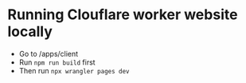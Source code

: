 # Running Clouflare worker website locally

- Go to /apps/client
- Run `npm run build` first
- Then run `npx wrangler pages dev`